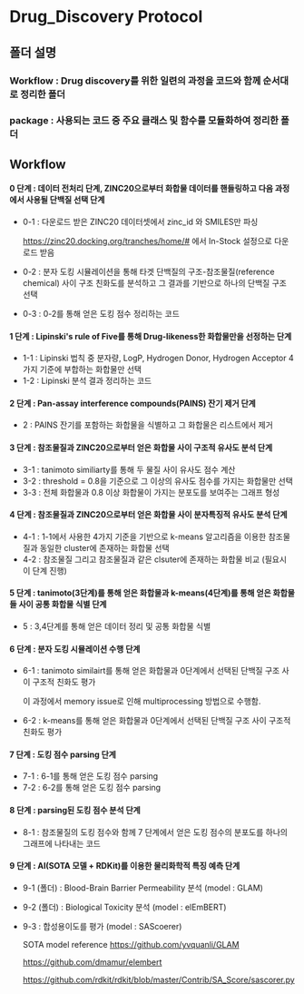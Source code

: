 # Drug_Discovery Protocol
## 폴더 설명
### Workflow : Drug discovery를 위한 일련의 과정을 코드와 함께 순서대로 정리한 폴더
### package : 사용되는 코드 중 주요 클래스 및 함수를 모듈화하여 정리한 폴더

## Workflow
#### 0 단계 : 데이터 전처리 단계, ZINC20으로부터 화합물 데이터를 핸들링하고 다음 과정에서 사용될 단백질 선택 단계
 - 0-1 : 다운로드 받은 ZINC20 데이터셋에서 zinc_id 와 SMILES만 파싱
 
   <https://zinc20.docking.org/tranches/home/#> 에서 In-Stock 설정으로 다운로드 받음
   
 -  0-2 : 분자 도킹 시뮬레이션을 통해 타겟 단백질의 구조-참조물질(reference chemical) 사이 구조 친화도를 분석하고 그 결과를 기반으로 하나의 단백질 구조 선택
 -  0-3 : 0-2를 통해 얻은 도킹 점수 정리하는 코드

#### 1 단계 : Lipinski's rule of Five를 통해 Drug-likeness한 화합물만을 선정하는 단계
 - 1-1 : Lipinski 법칙 중 분자량, LogP, Hydrogen Donor, Hydrogen Acceptor 4가지 기준에 부합하는 화합물만 선택
 - 1-2 : Lipinski 분석 결과 정리하는 코드

#### 2 단계 : Pan-assay interference compounds(PAINS) 잔기 제거 단계
 - 2 : PAINS 잔기를 포함하는 화합물을 식별하고 그 화합물은 리스트에서 제거

#### 3 단계 : 참조물질과 ZINC20으로부터 얻은 화합물 사이 구조적 유사도 분석 단계
 - 3-1 : tanimoto similiarty를 통해 두 물질 사이 유사도 점수 계산
 - 3-2 : threshold = 0.8을 기준으로 그 이상의 유사도 점수를 가지는 화합물만 선택
 - 3-3 : 전체 화합물과 0.8 이상 화합물이 가지는 분포도를 보여주는 그래프 형성

#### 4 단계 : 참조물질과 ZINC20으로부터 얻은 화합물 사이 분자특징적 유사도 분석 단계
 - 4-1 : 1-1에서 사용한 4가지 기준을 기반으로 k-means 알고리즘을 이용한 참조물질과 동일한 cluster에 존재하는 화합물 선택
 - 4-2 : 참조물질 그리고 참조물질과 같은 clsuter에 존재하는 화합물 비교 (필요시 이 단계 진행)

#### 5 단계 : tanimoto(3단계)를 통해 얻은 화합물과 k-means(4단계)를 통해 얻은 화합물들 사이 공통 화합물 식별 단계
 - 5 : 3,4단계를 통해 얻은 데이터 정리 및 공통 화합물 식별

#### 6 단계 : 분자 도킹 시뮬레이션 수행 단계
 - 6-1 : tanimoto similairt를 통해 얻은 화합물과 0단계에서 선택된 단백질 구조 사이 구조적 친화도 평가

   이 과정에서 memory issue로 인해 multiprocessing 방법으로 수행함.
 - 6-2 : k-means를 통해 얻은 화합물과 0단계에서 선택된 단백질 구조 사이 구조적 친화도 평가

#### 7 단계 : 도킹 점수 parsing 단계
 - 7-1 : 6-1를 통해 얻은 도킹 점수 parsing
 - 7-2 : 6-2를 통해 얻은 도킹 점수 parsing

#### 8 단계 : parsing된 도킹 점수 분석 단계
 - 8-1 : 참조물질의 도킹 점수와 함께 7 단계에서 얻은 도킹 점수의 분포도를 하나의 그래프에 나타내는 코드

#### 9 단계 : AI(SOTA 모델 + RDKit)를 이용한 물리화학적 특징 예측 단계
 - 9-1 (폴더) : Blood-Brain Barrier Permeability 분석 (model : GLAM)
 - 9-2 (폴더) : Biological Toxicity 분석 (model : elEmBERT)
 - 9-3 : 합성용이도를 평가 (model : SAScoerer)

   SOTA model reference
   <https://github.com/yvquanli/GLAM>

   <https://github.com/dmamur/elembert>

   <https://github.com/rdkit/rdkit/blob/master/Contrib/SA_Score/sascorer.py>
